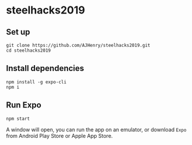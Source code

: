 # steelhacks2019

## Set up

```
git clone https://github.com/AJHenry/steelhacks2019.git
cd steelhacks2019
```

## Install dependencies
```
npm install -g expo-cli
npm i
```

## Run Expo

```
npm start
```

A window will open, you can run the app on an emulator, or download `Expo` from Android Play Store or Apple App Store.
